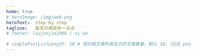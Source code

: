```yaml
---
home: true
# heroImage: /img/web.png
heroText:  step by step
tagline:   每天只用进步一点点
# footer: liujunjia1996 / xi'an

# simplePostListLength: 10 # 简约版文章列表显示的文章数量，默认 10。（仅在 postList 设置为 simple 时生效）
---
```

<LifeCount title="今年进度" :count="365"/>
<LifeCount title="人生进度" :count="80"/>
<LeetCodeDashboard-index />


